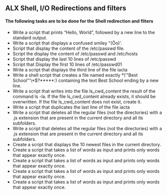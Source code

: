 ## ALX Shell, I/O Redirections and filters

#### The following tasks are to be done for the Shell redirection and fliters
- Write a script that prints “Hello, World”, followed by a new line to the standard output.
- Write a script that displays a confused smiley "(Ôo)'.
- Script that display the content of the /etc/passwd file.
- Script the display the content of /etc/passwd and /etc/hosts
- Script that display the last 10 lines of /etc/passwd
- Script that Display the first 10 lines of /etc/passwd01
- Write a script that displays the third line of the file iacta
- Write a shell script that creates a file named exactly \*\\'"Best School"\'\\*$\?\*\*\*\*\*:) containing the text Best School ending by a new line.
- Write a script that writes into the file ls_cwd_content the result of the command ls -la. If the file ls_cwd_content already exists, it should be overwritten. If the file ls_cwd_content does not exist, create it.
- Write a script that duplicates the last line of the file iacta
- Write a script that deletes all the regular files (not the directories) with a .js extension that are present in the current directory and all its subfolders.
- Write a script that deletes all the regular files (not the directories) with a .js extension that are present in the current directory and all its subfolders.
- Create a script that displays the 10 newest files in the current directory.
- Create a script that takes a list of words as input and prints only words that appear exactly once.
- Create a script that takes a list of words as input and prints only words that appear exactly once.
- Create a script that takes a list of words as input and prints only words that appear exactly once.
- Create a script that takes a list of words as input and prints only words that appear exactly once.

